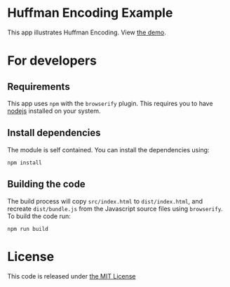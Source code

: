 # Huffman Encoding Example #
This app illustrates Huffman Encoding. View [the demo](http://tjaartvdwalt.github.io/hufmann-encoding-example). 

# For developers #

## Requirements ##
This app uses `npm` with the `browserify` plugin. This requires you to have [nodejs](https://nodejs.org/en/) installed on your system.

## Install dependencies ##
The module is self contained. You can install the dependencies using:

```(bash)
npm install
```

## Building the code ##
The build process will copy `src/index.html` to `dist/index.html`, and  recreate `dist/bundle.js` from the Javascript source files using `browserify`. To build the code run:

```(bash)
npm run build
```


# License #
This code is released under [the MIT License](./LICENSE)
